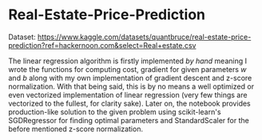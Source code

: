# Real-Estate-Price-Prediction

Dataset: https://www.kaggle.com/datasets/quantbruce/real-estate-price-prediction?ref=hackernoon.com&select=Real+estate.csv

The linear regression algorithm is firstly implemented *by hand* meaning I wrote the functions for computing cost, gradient for given parameters *w* and *b* along with my own implementation of gradient descent and z-score normalization. With that being said, this is by no means a well optimized or even vectorized implementation of linear regression (very few things are vectorized to the fullest, for clarity sake). Later on, the notebook provides production-like solution to the given problem using scikit-learn's SGDRegressor for finding optimal parameters and StandardScaler for the before mentioned z-score normalization.
